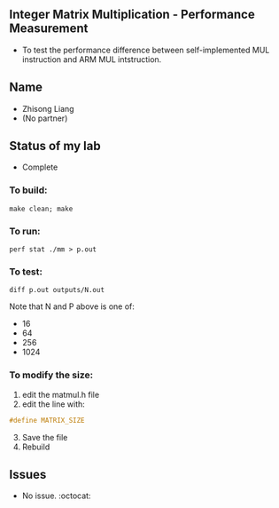 ## Integer Matrix Multiplication - Performance Measurement
* To test the performance difference between self-implemented MUL instruction and ARM MUL intstruction.

## Name
* Zhisong Liang
* (No partner)

## Status of my lab
* Complete

### To build:
```shell
make clean; make
```

### To run:
```shell
perf stat ./mm > p.out
```

### To test:
```shell
diff p.out outputs/N.out
```

Note that N and P above is one of:
* 16
* 64
* 256
* 1024


### To modify the size:
1. edit the matmul.h file
2. edit the line with: 
```C
#define MATRIX_SIZE
```
3. Save the file
4. Rebuild

## Issues
* No issue. :octocat:
